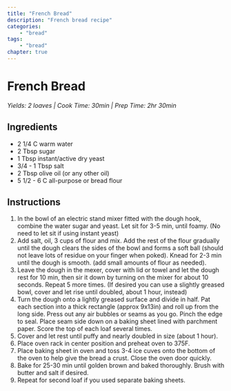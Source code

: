 ```yaml
---
title: "French Bread"
description: "French bread recipe"
categories: 
    - "bread"
tags:
    - "bread"
chapter: true
---
```


# French Bread
*Yields: 2 loaves | Cook Time: 30min | Prep Time: 2hr 30min*

## Ingredients

- 2 1/4 C warm water
- 2 Tbsp sugar
- 1 Tbsp instant/active dry yeast
- 3/4 - 1 Tbsp salt
- 2 Tbsp olive oil (or any other oil)
- 5 1/2 - 6 C all-purpose or bread flour

## Instructions

1. In the bowl of an electric stand mixer fitted with the dough hook, combine the water sugar and yeast. Let sit for 3-5 min, until foamy. (No need to let sit if using instant yeast)
2. Add salt, oil, 3 cups of flour and mix. Add the rest of the flour gradually until the dough clears the sides of the bowl and forms a soft ball 
(should not leave lots of residue on your finger when poked). Knead for 2-3 min until the dough is smooth. (add small amounts of flour as needed).
3. Leave the dough in the mexer, cover with lid or towel and let the dough rest for 10 min, then sir it down by turning on the mixer for about 10 seconds. Repeat 5 more times. 
(If desired you can use a slightly greased bowl, cover and let rise until doubled, about 1 hour, instead)
4. Turn the dough onto a lightly greased surface and divide in half. Pat each section into a thick rectangle (approx 9x13in) and roll up from the long side. Press out any air bubbles
or seams as you go. Pinch the edge to seal. Place seam side down on a baking sheet lined with parchment paper. Score the top of each loaf several times.
5. Cover and let rest until puffy and nearly doubled in size (about 1 hour).
6. Place oven rack in center position and preheat oven to 375F.
7. Place baking sheet in oven and toss 3-4 ice cuves onto the bottom of the oven to help give the bread a crust. Close the oven door quickly.
8. Bake for 25-30 min until golden brown and baked thoroughly. Brush with butter and salt if desired.
9. Repeat for second loaf if you used separate baking sheets.
